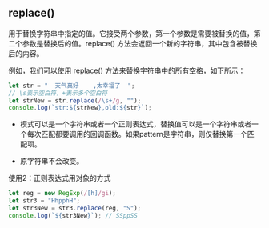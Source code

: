 ## replace() 

用于替换字符串中指定的值。它接受两个参数，第一个参数是需要被替换的值，第二个参数是替换后的值。replace() 方法会返回一个新的字符串，其中包含被替换后的内容。

例如，我们可以使用 replace() 方法来替换字符串中的所有空格，如下所示：
```js
let str = "  天气真好    ,太幸福了  ";
// \s表示空白符，+表示多个空白符
let strNew = str.replace(/\s+/g, "");
console.log(`str:${strNew},old:${str}`);
```

* 模式可以是一个字符串或者一个正则表达式，替换值可以是一个字符串或者一个每次匹配都要调用的回调函数。如果pattern是字符串，则仅替换第一个匹配项。 

* 原字符串不会改变。


使用2：正则表达式用对象的方式
```js
let reg = new RegExp(/[h]/gi);
let str3 = "HhpphH";
let str3New = str3.replace(reg, "S");
console.log(`${str3New}`); // SSppSS
```
